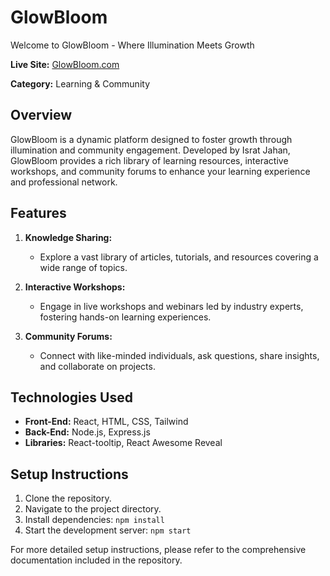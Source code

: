 # GlowBloom

Welcome to GlowBloom - Where Illumination Meets Growth

**Live Site:** [GlowBloom.com](https://glowbloom-project.web.app/)

**Category:** Learning & Community

## Overview

GlowBloom is a dynamic platform designed to foster growth through illumination and community engagement. Developed by Israt Jahan, GlowBloom provides a rich library of learning resources, interactive workshops, and community forums to enhance your learning experience and professional network.

## Features

1. **Knowledge Sharing:**
   - Explore a vast library of articles, tutorials, and resources covering a wide range of topics.
   
2. **Interactive Workshops:**
   - Engage in live workshops and webinars led by industry experts, fostering hands-on learning experiences.

3. **Community Forums:**
   - Connect with like-minded individuals, ask questions, share insights, and collaborate on projects.

## Technologies Used

- **Front-End:** React, HTML, CSS, Tailwind
- **Back-End:** Node.js, Express.js
- **Libraries:** React-tooltip, React Awesome Reveal

## Setup Instructions

1. Clone the repository.
2. Navigate to the project directory.
3. Install dependencies: `npm install`
4. Start the development server: `npm start`

For more detailed setup instructions, please refer to the comprehensive documentation included in the repository.




